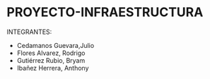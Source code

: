 # PROYECTO-INFRAESTRUCTURA

INTEGRANTES:
- Cedamanos Guevara,Julio
- Flores Alvarez, Rodrigo
- Gutiérrez Rubio, Bryam
- Ibañez Herrera, Anthony
